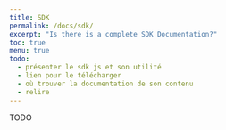 ```yaml
---
title: SDK
permalink: /docs/sdk/
excerpt: "Is there is a complete SDK Documentation?"
toc: true
menu: true
todo:
  - présenter le sdk js et son utilité
  - lien pour le télécharger
  - où trouver la documentation de son contenu
  - relire
---
```


TODO
